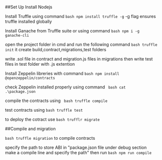 
##Set Up
Install Nodejs 

Install Truffle using command ```bash npm install truffle -g``` -g flag ensures truffle installed globally

Install Ganache from Truffle suite or using command ```bash npm i -g ganache-cli```

open the project folder in cmd and run the following command ```bash truffle init``` it create build,contract,migrations,test folders 

write .sol file in contract and migration.js files in migrations then write test files in test folder with .js extention

Install Zeppelin libreries with command ```bash npm install @openzeppelin/contracts``` 

check Zeppelin installed properly using command ``` bash cat .\package.json``` 

compile the contracts using ``` bash truffle compile```

test contracts using ```bash truffle test```

to deploy the cotract use ```bash trufflr migrate```

##Compile and migration 

```bash truffle migration``` to compile contracts 

specify the path to store ABI in "package.json file under debug section make a compile line and specify the path" then run ```bash npm run compile```
